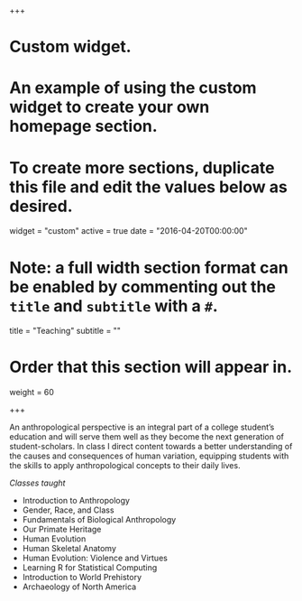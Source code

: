 +++
# Custom widget.
# An example of using the custom widget to create your own homepage section.
# To create more sections, duplicate this file and edit the values below as desired.
widget = "custom"
active = true
date = "2016-04-20T00:00:00"

# Note: a full width section format can be enabled by commenting out the `title` and `subtitle` with a `#`.
title = "Teaching"
subtitle = ""

# Order that this section will appear in.
weight = 60

+++


An anthropological perspective is an integral part of a college student’s education and will serve them well as they become the next generation of student-scholars. In class I direct content towards a better understanding of the causes and consequences of human variation, equipping students with the skills to apply anthropological concepts to their daily lives.

*Classes taught*

- Introduction to Anthropology
- Gender, Race, and Class
- Fundamentals of Biological Anthropology
- Our Primate Heritage
- Human Evolution
- Human Skeletal Anatomy
- Human Evolution: Violence and Virtues
- Learning R for Statistical Computing
- Introduction to World Prehistory
- Archaeology of North America


